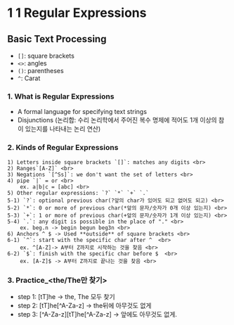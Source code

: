 # 1 1 Regular Expressions
## Basic Text Processing
+ `[]`: square brackets
+ `<>`: angles
+ `()`: parentheses
+ `^`: Carat
### 1. What is Regular Expressions
- A formal language for specifying text strings
- Disjunctions (논리합: 수리 논리학에서 주어진 복수 명제에 적어도 1개 이상의 참이 있는지를 나타내는 논리 연산)
### 2. Kinds of Regular Expressions
	1) Letters inside square brackets `[]`: matches any digits <br>
	2) Ranges`[A-Z]` <br>
	3) Negations `[^Ss]`: we don't want the set of letters <br>
	4) pipe `|` = or <br>
		ex. a|b|c = [abc] <br>
	5) Other regular expressions: `?` `*` `+` `.`
	5-1) `?`: optional previous char(?앞의 char가 있어도 되고 없어도 되고) <br>
	5-2) `*`: 0 or more of previous char(*앞의 문자/숫자가 0개 이상 있는지) <br>
	5-3) `+`: 1 or more of previous char(+앞의 문자/숫자가 1개 이상 있는지) <br>
	5-4) `.`: any digit is possible in the place of "." <br>
		ex. beg.n -> begin begun beg3n <br>
	6) Anchors ^ $ -> Used **outside** of square brackets <br>
	6-1) `^`: start with the specific char after ^  <br>
		ex. ^[A-Z]-> A부터 Z까지로 시작하는 것을 찾음 <br>
	6-2) `$`: finish with the specific char before $  <br>
		ex. [A-Z]$ -> A부터 Z까지로 끝나는 것을 찾음 <br>

### 3. Practice_<the/The만 찾기>
+ step 1: [tT]he -> the, The 모두 찾기
+ step 2: [tT]he[^A-Za-z] -> the뒤에 아무것도 없게
+ step 3: [^A-Za-z][tT]he[^A-Za-z] -> 앞에도 아무것도 없게.
